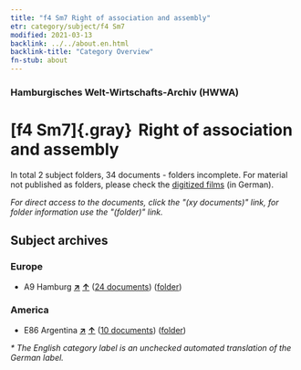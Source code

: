 ```yaml
---
title: "f4 Sm7 Right of association and assembly"
etr: category/subject/f4 Sm7
modified: 2021-03-13
backlink: ../../about.en.html
backlink-title: "Category Overview"
fn-stub: about
---
```


### Hamburgisches Welt-Wirtschafts-Archiv (HWWA)
# [f4 Sm7]{.gray}&#8201; Right of association and assembly&#160; 





In total 2 subject folders, 34 documents - folders incomplete.
For material not published as folders, please check the [digitized films](/film/h1_sh) (in German).

_For direct access to the documents, click the "(xy documents)" link, for folder information use the "(folder)" link._

## Subject archives



### Europe

- A9 Hamburg [**&nearr;**](../../../geo/i/140905/about.en.html "Hamburg (all folders)") [**&uarr;**](../../../geo/about.en.html#A9 "Country category system") (<a href="https://pm20.zbw.eu/dfgview/sh/140905,144364" title="about: Hamburg : Right of association and assembly" target="_blank">24 documents</a>) ([folder](../../../../folder/sh/1409xx/140905/1443xx/144364/about.en.html))

### America

- E86 Argentina [**&nearr;**](../../../geo/i/141692/about.en.html "Argentina (all folders)") [**&uarr;**](../../../geo/about.en.html#E86 "Country category system") (<a href="https://pm20.zbw.eu/dfgview/sh/141692,144364" title="about: Argentina : Right of association and assembly" target="_blank">10 documents</a>) ([folder](../../../../folder/sh/1416xx/141692/1443xx/144364/about.en.html))


_* The English category label is an unchecked automated translation of the German label._

